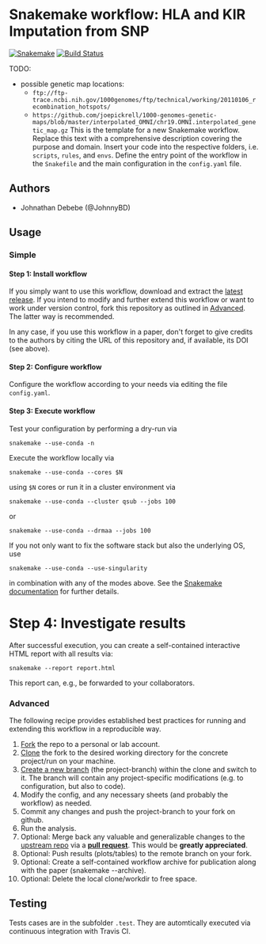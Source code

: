# Snakemake workflow: HLA and KIR Imputation from SNP

[![Snakemake](https://img.shields.io/badge/snakemake-≥5.4.0-brightgreen.svg)](https://snakemake.bitbucket.io)
[![Build Status](https://travis-ci.org/snakemake-workflows/hla-kir-imp.svg?branch=master)](https://travis-ci.org/snakemake-workflows/hla-kir-imp)


TODO:

- possible genetic map locations:
  - `ftp://ftp-trace.ncbi.nih.gov/1000genomes/ftp/technical/working/20110106_recombination_hotspots/`
  - `https://github.com/joepickrell/1000-genomes-genetic-maps/blob/master/interpolated_OMNI/chr19.OMNI.interpolated_genetic_map.gz`
This is the template for a new Snakemake workflow. Replace this text with a comprehensive description covering the purpose and domain.
Insert your code into the respective folders, i.e. `scripts`, `rules`, and `envs`. Define the entry point of the workflow in the `Snakefile` and the main configuration in the `config.yaml` file.

## Authors

* Johnathan Debebe (@JohnnyBD)

## Usage

### Simple

#### Step 1: Install workflow

If you simply want to use this workflow, download and extract the [latest release](https://github.com/snakemake-workflows/hla-kir-imp/releases).
If you intend to modify and further extend this workflow or want to work under version control, fork this repository as outlined in [Advanced](#advanced). The latter way is recommended.

In any case, if you use this workflow in a paper, don't forget to give credits to the authors by citing the URL of this repository and, if available, its DOI (see above).

#### Step 2: Configure workflow

Configure the workflow according to your needs via editing the file `config.yaml`.

#### Step 3: Execute workflow

Test your configuration by performing a dry-run via

    snakemake --use-conda -n

Execute the workflow locally via

    snakemake --use-conda --cores $N

using `$N` cores or run it in a cluster environment via

    snakemake --use-conda --cluster qsub --jobs 100

or

    snakemake --use-conda --drmaa --jobs 100

If you not only want to fix the software stack but also the underlying OS, use

    snakemake --use-conda --use-singularity

in combination with any of the modes above.
See the [Snakemake documentation](https://snakemake.readthedocs.io/en/stable/executable.html) for further details.

# Step 4: Investigate results

After successful execution, you can create a self-contained interactive HTML report with all results via:

    snakemake --report report.html

This report can, e.g., be forwarded to your collaborators.

### Advanced

The following recipe provides established best practices for running and extending this workflow in a reproducible way.

1. [Fork](https://help.github.com/en/articles/fork-a-repo) the repo to a personal or lab account.
2. [Clone](https://help.github.com/en/articles/cloning-a-repository) the fork to the desired working directory for the concrete project/run on your machine.
3. [Create a new branch](https://git-scm.com/docs/gittutorial#_managing_branches) (the project-branch) within the clone and switch to it. The branch will contain any project-specific modifications (e.g. to configuration, but also to code).
4. Modify the config, and any necessary sheets (and probably the workflow) as needed.
5. Commit any changes and push the project-branch to your fork on github.
6. Run the analysis.
7. Optional: Merge back any valuable and generalizable changes to the [upstream repo](https://github.com/snakemake-workflows/hla-kir-imp) via a [**pull request**](https://help.github.com/en/articles/creating-a-pull-request). This would be **greatly appreciated**.
8. Optional: Push results (plots/tables) to the remote branch on your fork.
9. Optional: Create a self-contained workflow archive for publication along with the paper (snakemake --archive).
10. Optional: Delete the local clone/workdir to free space.


## Testing

Tests cases are in the subfolder `.test`. They are automtically executed via continuous integration with Travis CI.
